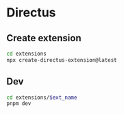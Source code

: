 # Directus

## Create extension

```sh
cd extensions
npx create-directus-extension@latest
```
## Dev

```sh
cd extensions/$ext_name
pnpm dev
```
